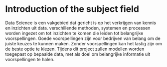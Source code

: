 # Introduction of the subject field

Data Science is een vakgebied dat gericht is op het verkrijgen van kennis en inzichten uit data. verschillende methoden, systemen en processen worden ingezet om tot inzichten te komen die leiden tot belangrijke voorspellingen. Goede voorspellingen zijn voor bedrijven van belang om de juiste keuzes te kunnen maken. Zonder voorspellingen kan het lastig zijn om de beste optie te kiezen. Tijdens dit project zullen modellen worden toegepast op bepaalde data, met als doel om belangrijke informatie uit voorspellingen te halen.
